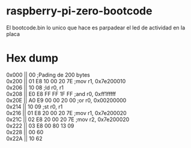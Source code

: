 # raspberry-pi-zero-bootcode
El bootcode.bin lo unico que hace es parpadear el led de actividad en la placa

# Hex dump
0x000  || 00                  ;Pading de 200 bytes<br/>
0x200  || 01 E8 10 00 20 7E   ;mov r1, 0x7e200010<br/>
0x206  || 10 08               ;ld r0, r1<br/>
0x208  || E0 E8 FF FF 1F FF   ;and r0, 0xff1fffff<br/>
0x20E  || A0 E9 00 00 20 00   ;or r0, 0x00200000<br/>
0x214  || 10 09               ;st r0, r1<br/>
0x216  || 01 E8 20 00 20 7E   ;mov r1, 0x7e200020<br/>
0x21C  || 02 E8 20 00 20 7E   ;mov r2, 0x7e200020<br/>
0x222  || 03 E8 00 80 13 09   <br/>
0x228  || 00 60<br/>
0x22A  || 10 62 <br/>
